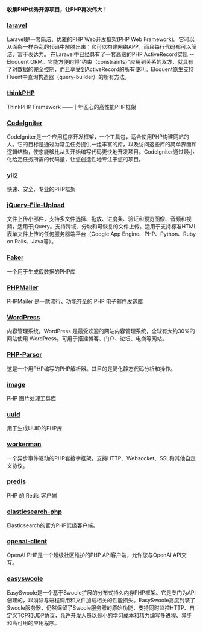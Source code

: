 **收集PHP优秀开源项目，让PHP再次伟大！**

### [laravel](https://github.com/laravel/laravel)

Laravel是一套简洁、优雅的PHP Web开发框架(PHP Web Framework)。它可以从面条一样杂乱的代码中解脱出来；它可以构建网络APP，而且每行代码都可以简洁、富于表达力。
在Laravel中已经具有了一套高级的PHP ActiveRecord实现 -- Eloquent ORM。它能方便的将“约束（constraints）”应用到关系的双方，就具有了对数据的完全控制，而且享受到ActiveRecord的所有便利。Eloquent原生支持Fluent中查询构造器（query-builder）的所有方法。

### [thinkPHP](https://github.com/top-think/think)

ThinkPHP Framework ——十年匠心的高性能PHP框架

### [CodeIgniter](https://github.com/bcit-ci/CodeIgniter)

CodeIgniter是一个应用程序开发框架，一个工具包，适合使用PHP构建网站的人。它的目标是通过为常见任务提供一组丰富的库，以及访问这些库的简单界面和逻辑结构，使您能够比从头开始编写代码更快地开发项目。CodeIgniter通过最小化给定任务所需的代码量，让您创造性地专注于您的项目。

### [yii2](https://github.com/yiisoft/yii2)

快速、安全、专业的PHP框架

### [jQuery-File-Upload](https://github.com/blueimp/jQuery-File-Upload)

文件上传小部件，支持多文件选择、拖放、进度条、验证和预览图像、音频和视频，适用于jQuery。支持跨域、分块和可恢复的文件上传。适用于支持标准HTML表单文件上传的任何服务器端平台（Google App Engine、PHP、Python、Ruby on Rails、Java等）。

### [Faker](https://github.com/fzaninotto/Faker)

一个用于生成假数据的PHP库

### [PHPMailer](https://github.com/PHPMailer/PHPMailer)

PHPMailer 是一款流行、功能齐全的 PHP 电子邮件发送库

### [WordPress](https://github.com/WordPress/WordPress)

内容管理系统。WordPress 是最受欢迎的网站内容管理系统，全球有大约30%的网站使用 WordPress。可用于搭建博客、门户、论坛、电商等网站。

### [PHP-Parser](https://github.com/nikic/PHP-Parser)

这是一个用PHP编写的PHP解析器。其目的是简化静态代码分析和操作。

### [image](https://github.com/Intervention/image)

PHP 图片处理工具库

### [uuid](https://github.com/ramsey/uuid)

用于生成UUID的PHP库

### [workerman](https://github.com/walkor/workerman)

一个异步事件驱动的PHP套接字框架。支持HTTP、Websocket、SSL和其他自定义协议。

### [predis](https://github.com/predis/predis)

PHP 的 Redis 客户端

### [elasticsearch-php](https://github.com/elastic/elasticsearch-php)

Elasticsearch的官方PHP低级客户端。

### [openai-client](https://github.com/openai-php/client)

OpenAI PHP是一个超级社区维护的PHP API客户端，允许您与OpenAI API交互。

### [easyswoole](https://github.com/easy-swoole/easyswoole)

EasySwoole是一个基于Swoole扩展的分布式持久内存PHP框架。它是专门为API创建的，以消除与进程调用和文件加载相关的性能损失。EasySwoole高度封装了Swoole服务器，仍然保留了Swoole服务器的原始功能，支持同时监控HTTP、自定义TCP和UDP协议，允许开发人员以最小的学习成本和精力编写多进程、异步和高可用的应用程序。

